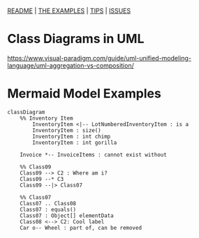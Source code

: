 [README](../../README.md)
| 
[THE EXAMPLES](../the-examples.md)
| 
[TIPS](../general/the-examples.md)
| 
[ISSUES](../general/issues.md)

# Class Diagrams in UML

https://www.visual-paradigm.com/guide/uml-unified-modeling-language/uml-aggregation-vs-composition/


# Mermaid Model Examples

```mermaid
classDiagram
    %% Inventory Item
        InventoryItem <|-- LotNumberedInventoryItem : is a
        InventoryItem : size()
        InventoryItem : int chimp
        InventoryItem : int gorilla

    Invoice *-- InvoiceItems : cannot exist without

    %% Class09
    Class09 --> C2 : Where am i?
    Class09 --* C3
    Class09 --|> Class07

    %% Class07
    Class07 .. Class08
    Class07 : equals()
    Class07 : Object[] elementData
    Class08 <--> C2: Cool label
    Car o-- Wheel : part of, can be removed
```
